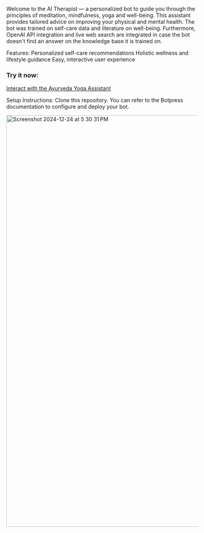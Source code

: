 Welcome to the AI Therapist — a personalized bot to guide you through the principles of meditation, mindfulness, yoga and well-being. This assistant provides tailored advice on improving your physical and mental health. The bot was trained on self-care data and literature on well-being. Furthermore, OpenAI API integration and live web search are integrated in case the bot doesn't find an answer on the knowledge base it is trained on. 

Features:
Personalized self-care recommendations
Holistic wellness and lifestyle guidance
Easy, interactive user experience
### Try it now:
[Interact with the Ayurveda Yoga Assistant](https://cdn.botpress.cloud/webchat/v2.2/shareable.html?configUrl=https://files.bpcontent.cloud/2024/11/23/02/20241123023541-6DIFDGX0.json)

Setup Instructions:
Clone this repository.
You can refer to the Botpress documentation to configure and deploy your bot.

<img width="1081" alt="Screenshot 2024-12-24 at 5 30 31 PM" src="https://github.com/user-attachments/assets/6bc37836-5007-46a7-adef-110499176bf1" />

